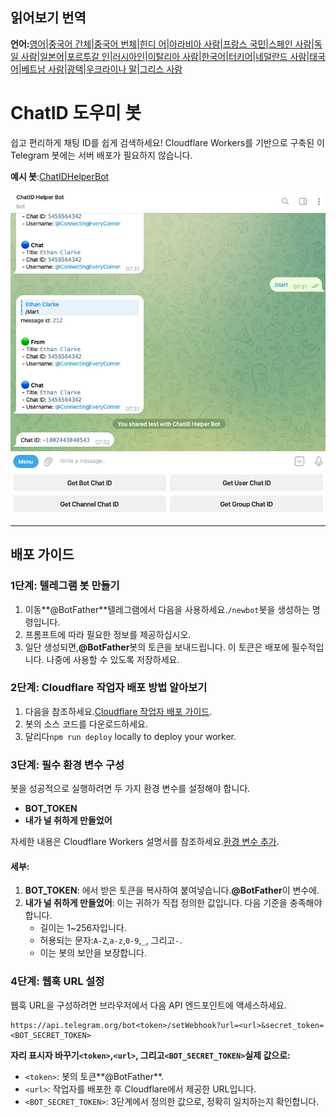 ## 읽어보기 번역

**언어:**[영어](README.md)\|[중국어 간체](README.zh-CN.md)\|[중국어 번체](README.zh-TW.md)\|[힌디 어](README.hi.md)\|[아라비아 사람](README.ar.md)\|[프랑스 국민](README.fr.md)\|[스페인 사람](README.es.md)\|[독일 사람](README.de.md)\|[일본어](README.ja.md)\|[포르투갈 인](README.pt.md)\|[러시아인](README.ru.md)\|[이탈리아 사람](README.it.md)\|[한국어](README.ko.md)\|[터키어](README.tr.md)\|[네덜란드 사람](README.nl.md)\|[태국어](README.th.md)\|[베트남 사람](README.vi.md)\|[광택](README.pl.md)\|[우크라이나 말](README.uk.md)\|[그리스 사람](README.el.md)

# ChatID 도우미 봇

쉽고 편리하게 채팅 ID를 쉽게 검색하세요! Cloudflare Workers를 기반으로 구축된 이 Telegram 봇에는 서버 배포가 필요하지 않습니다.

**예시 봇**:[ChatIDHelperBot](https://t.me/ChatIDHelperBot)

![screenshot](https://raw.githubusercontent.com/CECEthanClarke/get-chatid-bot-cf-worker/refs/heads/main/other/screenshot.jpg)

* * *

## 배포 가이드

### 1단계: 텔레그램 봇 만들기

1.  이동**@BotFather**텔레그램에서 다음을 사용하세요.`/newbot`봇을 생성하는 명령입니다.
2.  프롬프트에 따라 필요한 정보를 제공하십시오.
3.  일단 생성되면,**@BotFather**봇의 토큰을 보내드립니다. 이 토큰은 배포에 필수적입니다. 나중에 사용할 수 있도록 저장하세요.

### 2단계: Cloudflare 작업자 배포 방법 알아보기

1.  다음을 참조하세요.[Cloudflare 작업자 배포 가이드](https://developers.cloudflare.com/workers/get-started/guide/).
2.  봇의 소스 코드를 다운로드하세요.
3.  달리다`npm run deploy` locally to deploy your worker.  

### 3단계: 필수 환경 변수 구성

봇을 성공적으로 실행하려면 두 가지 환경 변수를 설정해야 합니다.

-   **BOT_TOKEN**
-   **내가 널 취하게 만들었어**

자세한 내용은 Cloudflare Workers 설명서를 참조하세요.[환경 변수 추가](https://developers.cloudflare.com/workers/configuration/environment-variables/#add-environment-variables-via-the-dashboard).

#### 세부:

1.  **BOT_TOKEN**: 에서 받은 토큰을 복사하여 붙여넣습니다.**@BotFather**이 변수에.
2.  **내가 널 취하게 만들었어**: 이는 귀하가 직접 정의한 값입니다. 다음 기준을 충족해야 합니다.
    -   길이는 1~256자입니다.
    -   허용되는 문자:`A-Z`,`a-z`,`0-9`,`_`, 그리고`-`.
    -   이는 봇의 보안을 보장합니다.

### 4단계: 웹훅 URL 설정

웹훅 URL을 구성하려면 브라우저에서 다음 API 엔드포인트에 액세스하세요.

    https://api.telegram.org/bot<token>/setWebhook?url=<url>&secret_token=<BOT_SECRET_TOKEN>

**자리 표시자 바꾸기`<token>`,`<url>`, 그리고`<BOT_SECRET_TOKEN>`실제 값으로:**

-   `<token>`: 봇의 토큰**@BotFather**.
-   `<url>`: 작업자를 배포한 후 Cloudflare에서 제공한 URL입니다.
-   `<BOT_SECRET_TOKEN>`: 3단계에서 정의한 값으로, 정확히 일치하는지 확인합니다.
